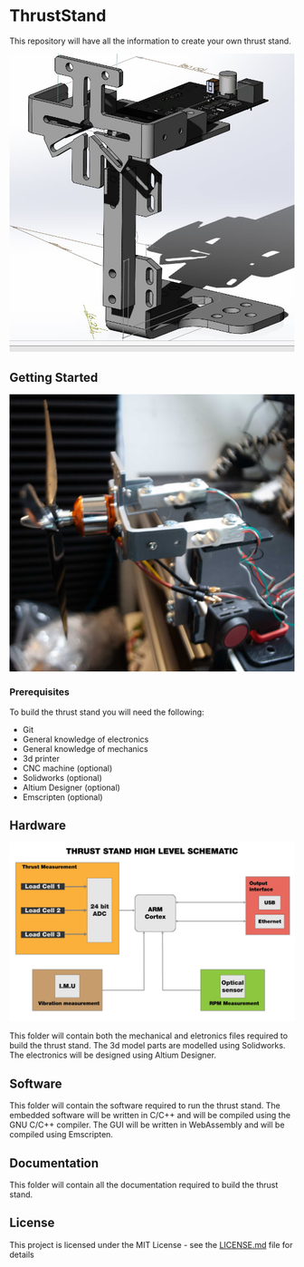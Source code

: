 # ThrustStand
This repository will have all the information to create your own thrust stand.

![3d model preview of thrust stand](./assets/images/thrust_stand_3d_preview.jpg)

## Getting Started
![Photo of thrust stand](./assets/images/photo_ver1.jpg)

### Prerequisites
To build the thrust stand you will need the following:
* Git
* General knowledge of electronics
* General knowledge of mechanics
* 3d printer
* CNC machine (optional)
* Solidworks (optional)
* Altium Designer (optional)
* Emscripten (optional)

## Hardware 
![High Level Schematic of thrust stand](./assets/images/High_level_schematic_diagram.jpg)

This folder will contain both the mechanical and eletronics files required to build 
the thrust stand. 
The 3d model parts are modelled using Solidworks.
The electronics will be designed using Altium Designer. 

## Software
This folder will contain the software required to run the thrust stand.
The embedded software will be written in C/C++ and will be compiled using the GNU C/C++ compiler.
The GUI will be written in WebAssembly and will be compiled using Emscripten. 

## Documentation
This folder will contain all the documentation required to build the thrust stand.

## License
This project is licensed under the MIT License - see the [LICENSE.md](LICENSE.md) file for details